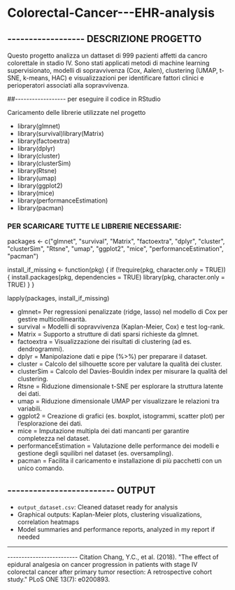 # Colorectal-Cancer---EHR-analysis

## ------------------ DESCRIZIONE PROGETTO
Questo progetto analizza un dattaset di 999 pazienti affetti da cancro colorettale in stadio IV. Sono stati applicati metodi di machine learning supervisionato, modelli di sopravvivenza (Cox, Aalen), clustering (UMAP, t-SNE, k-means, HAC) e visualizzazioni per identificare fattori clinici e perioperatori associati alla sopravvivenza.



##------------------ per eseguire il codice in RStudio 

Caricamento delle librerie utilizzate nel progetto
* library(glmnet)
* library(survival)library(Matrix)
* library(factoextra)
* library(dplyr)
* library(cluster)
* library(clusterSim)
* library(Rtsne)
* library(umap)
* library(ggplot2)
* library(mice)
* library(performanceEstimation)
* library(pacman)

### PER SCARICARE TUTTE LE LIBRERIE NECESSARIE:

packages <- c("glmnet", "survival", "Matrix", "factoextra", "dplyr", 
              "cluster", "clusterSim", "Rtsne", "umap", "ggplot2", 
              "mice", "performanceEstimation", "pacman")

install_if_missing <- function(pkg) {
  if (!require(pkg, character.only = TRUE)) {
    install.packages(pkg, dependencies = TRUE)
    library(pkg, character.only = TRUE)
  }
}

lapply(packages, install_if_missing)

- glmnet= Per regressioni penalizzate (ridge, lasso) nel modello di Cox per gestire multicollinearità.
- survival = Modelli di sopravvivenza (Kaplan-Meier, Cox) e test log-rank.
- Matrix = Supporto a strutture di dati sparsi richieste da glmnet.
- factoextra = Visualizzazione dei risultati di clustering (ad es. dendrogrammi).
- dplyr = Manipolazione dati e pipe (%>%) per preparare il dataset.
- cluster = Calcolo del silhouette score per valutare la qualità dei cluster.
- clusterSim = Calcolo del Davies-Bouldin index per misurare la qualità del clustering.
- Rtsne = Riduzione dimensionale t-SNE per esplorare la struttura latente dei dati.
- umap = Riduzione dimensionale UMAP per visualizzare le relazioni tra variabili.
- ggplot2 = Creazione di grafici (es. boxplot, istogrammi, scatter plot) per l’esplorazione dei dati.
- mice = Imputazione multipla dei dati mancanti per garantire completezza nel dataset.
- performanceEstimation = Valutazione delle performance dei modelli e gestione degli squilibri nel dataset (es. oversampling).
- pacman = Facilita il caricamento e installazione di più pacchetti con un unico comando.


## ------------------------- OUTPUT
- `output_dataset.csv`: Cleaned dataset ready for analysis
- Graphical outputs: Kaplan-Meier plots, clustering visualizations, correlation heatmaps
- Model summaries and performance reports, analyzed in my report if needed

---

-------------------------  Citation
Chang, Y.C., et al. (2018). "The effect of epidural analgesia on cancer progression in patients with stage IV colorectal cancer after primary tumor resection: A retrospective cohort study." PLoS ONE 13(7): e0200893.
